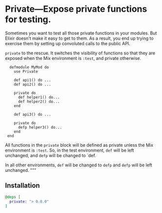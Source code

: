 # Private—Expose private functions for testing.

Sometimes you want to test all those private functions in your
modules. But Elixir doesn't make it easy to get to them. As a
result, you end up trying to exercise them by setting up convoluted
calls to the public API.

`private` to the rescue. It switches the visibility of functions so
that they are exposed when the Mix environment is `:test`, and
private otherwise.

      defmodule MyMod do
        use Private

        def api1() do ...
        def api2() do ...

        private do
          def helper1() do...
          def helper2() do...
        end

        def api3() do ...

        private do
          defp helper3() do...
        end
     end


All functions in the `private` block will be defined as private
unless the Mix environment is `:test`. So, in the test environment,
`def` will be left unchanged, and `defp` will be changed to `def.

In all other environments, `def` will be changed to `defp` and `defp` will
be left unchanged.
  """

## Installation

```elixir
@deps [
  private: "> 0.0.0"
]
```

